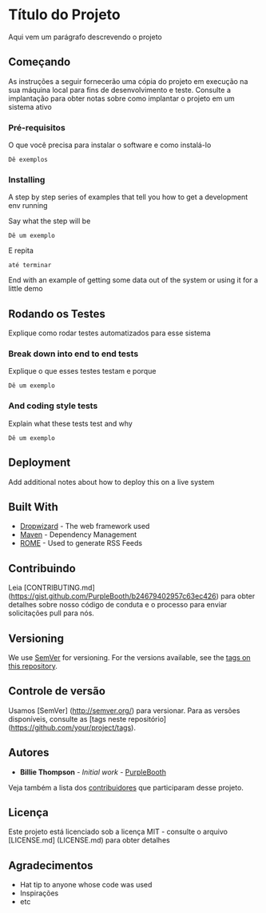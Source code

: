 # Título do Projeto

Aqui vem um parágrafo descrevendo o projeto

## Começando

As instruções a seguir fornecerão uma cópia do projeto em execução na sua máquina local para fins de desenvolvimento e teste.
 Consulte a implantação para obter notas sobre como implantar o projeto em um sistema ativo

### Pré-requisitos

O que você precisa para instalar o software e como instalá-lo

```
Dê exemplos
```

### Installing

A step by step series of examples that tell you how to get a development env running

Say what the step will be

```
Dê um exemplo
```

E repita

```
até terminar
```

End with an example of getting some data out of the system or using it for a little demo

## Rodando os Testes

Explique como rodar testes automatizados para esse sistema

### Break down into end to end tests

Explique o que esses testes testam e porque

```
Dê um exemplo
```

### And coding style tests

Explain what these tests test and why

```
Dê um exemplo
```

## Deployment

Add additional notes about how to deploy this on a live system

## Built With

* [Dropwizard](http://www.dropwizard.io/1.0.2/docs/) - The web framework used
* [Maven](https://maven.apache.org/) - Dependency Management
* [ROME](https://rometools.github.io/rome/) - Used to generate RSS Feeds

## Contribuindo

Leia [CONTRIBUTING.md] (https://gist.github.com/PurpleBooth/b24679402957c63ec426) para obter detalhes sobre nosso código de conduta e o processo para enviar solicitações pull para nós.

## Versioning

We use [SemVer](http://semver.org/) for versioning. For the versions available, see the [tags on this repository](https://github.com/your/project/tags).

## Controle de versão

Usamos [SemVer] (http://semver.org/) para versionar. Para as versões disponíveis, consulte as [tags neste repositório] (https://github.com/your/project/tags).

## Autores

* **Billie Thompson** - *Initial work* - [PurpleBooth](https://github.com/PurpleBooth)

Veja também a lista dos [contribuidores](https://github.com/seu/projeto/contribuidores) que participaram desse projeto.

## Licença

Este projeto está licenciado sob a licença MIT - consulte o arquivo [LICENSE.md] (LICENSE.md) para obter detalhes

## Agradecimentos

* Hat tip to anyone whose code was used
* Inspirações
* etc
